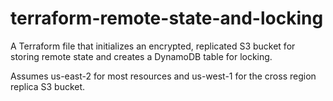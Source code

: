 # terraform-remote-state-and-locking
A Terraform file that initializes an encrypted, replicated S3 bucket for storing remote state and creates a DynamoDB table for locking.

Assumes us-east-2 for most resources and us-west-1 for the cross region replica S3 bucket.
